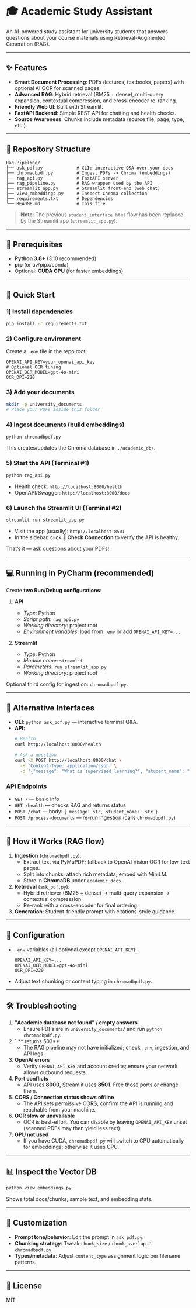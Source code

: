 # 🎓 Academic Study Assistant

An AI-powered study assistant for university students that answers questions about your course materials using Retrieval-Augmented Generation (RAG).

---

## ✨ Features

- **Smart Document Processing**: PDFs (lectures, textbooks, papers) with optional AI OCR for scanned pages.
- **Advanced RAG**: Hybrid retrieval (BM25 + dense), multi-query expansion, contextual compression, and cross-encoder re-ranking.
- **Friendly Web UI**: Built with Streamlit.
- **FastAPI Backend**: Simple REST API for chatting and health checks.
- **Source Awareness**: Chunks include metadata (source file, page, type, etc.).

---

## 🧱 Repository Structure

```
Rag-Pipeline/
├── ask_pdf.py             # CLI: interactive Q&A over your docs
├── chromadbpdf.py         # Ingest PDFs -> Chroma (embeddings)
├── rag_api.py             # FastAPI server
├── rag_pipeline.py        # RAG wrapper used by the API
├── streamlit_app.py       # Streamlit front-end (web chat)
├── view_embeddings.py     # Inspect Chroma collection
├── requirements.txt       # Dependencies
└── README.md              # This file
```

> **Note**: The previous `student_interface.html` flow has been replaced by the Streamlit app (`streamlit_app.py`).

---

## 🔧 Prerequisites

- **Python 3.8+** (3.10 recommended)
- **pip** (or uv/pipx/conda)
- Optional: **CUDA GPU** (for faster embeddings)

---

## 🚀 Quick Start

### 1) Install dependencies

```bash
pip install -r requirements.txt
```

### 2) Configure environment

Create a `.env` file in the repo root:

```env
OPENAI_API_KEY=your_openai_api_key
# Optional OCR tuning
OPENAI_OCR_MODEL=gpt-4o-mini
OCR_DPI=220
```

### 3) Add your documents

```bash
mkdir -p university_documents
# Place your PDFs inside this folder
```

### 4) Ingest documents (build embeddings)

```bash
python chromadbpdf.py
```

This creates/updates the Chroma database in `./academic_db/`.

### 5) Start the API (Terminal #1)

```bash
python rag_api.py
```

- Health check: `http://localhost:8000/health`
- OpenAPI/Swagger: `http://localhost:8000/docs`

### 6) Launch the Streamlit UI (Terminal #2)

```bash
streamlit run streamlit_app.py
```

- Visit the app (usually): `http://localhost:8501`
- In the sidebar, click **🔄 Check Connection** to verify the API is healthy.

That’s it — ask questions about your PDFs!

---

## 💻 Running in PyCharm (recommended)

Create **two Run/Debug configurations**:

1. **API**

   - *Type*: Python
   - *Script path*: `rag_api.py`
   - *Working directory*: project root
   - *Environment variables*: load from `.env` or add `OPENAI_API_KEY=...`

2. **Streamlit**

   - *Type*: Python
   - *Module name*: `streamlit`
   - *Parameters*: `run streamlit_app.py`
   - *Working directory*: project root

Optional third config for ingestion: `chromadbpdf.py`.

---

## 🧪 Alternative Interfaces

- **CLI**: `python ask_pdf.py` — interactive terminal Q&A.
- **API**:
  ```bash
  # Health
  curl http://localhost:8000/health

  # Ask a question
  curl -X POST http://localhost:8000/chat \
    -H 'Content-Type: application/json' \
    -d '{"message": "What is supervised learning?", "student_name": "Alex"}'
  ```

### API Endpoints

- `GET /` — basic info
- `GET /health` — checks RAG and returns status
- `POST /chat` — body: `{ message: str, student_name?: str }`
- `POST /process-documents` — re-run ingestion (calls `chromadbpdf.py`)

---

## 🧠 How it Works (RAG flow)

1. **Ingestion** (`chromadbpdf.py`):
   - Extract text via PyMuPDF; fallback to OpenAI Vision OCR for low-text pages.
   - Split into chunks; attach rich metadata; embed with MiniLM.
   - Store in **ChromaDB** under `academic_docs`.
2. **Retrieval** (`ask_pdf.py`):
   - Hybrid retriever (BM25 + dense) → multi-query expansion → contextual compression.
   - Re-rank with a cross-encoder for final ordering.
3. **Generation**: Student-friendly prompt with citations-style guidance.

---

## 🔐 Configuration

- `.env` variables (all optional except `OPENAI_API_KEY`):
  ```env
  OPENAI_API_KEY=...
  OPENAI_OCR_MODEL=gpt-4o-mini
  OCR_DPI=220
  ```
- Adjust text chunking or content typing in `chromadbpdf.py`.

---

## 🛠 Troubleshooting

1. **"Academic database not found" / empty answers**
   - Ensure PDFs are in `university_documents/` and run `python chromadbpdf.py`.
2. ``** returns 503**
   - The RAG pipeline may not have initialized; check `.env`, ingestion, and API logs.
3. **OpenAI errors**
   - Verify `OPENAI_API_KEY` and account credits; ensure your network allows outbound requests.
4. **Port conflicts**
   - API uses **8000**, Streamlit uses **8501**. Free those ports or change them.
5. **CORS / Connection status shows offline**
   - The API sets permissive CORS; confirm the API is running and reachable from your machine.
6. **OCR slow or unavailable**
   - OCR is best-effort. You can disable by leaving `OPENAI_API_KEY` unset (scanned PDFs may then yield less text).
7. **GPU not used**
   - If you have CUDA, `chromadbpdf.py` will switch to GPU automatically for embeddings; otherwise it uses CPU.

---

## 📊 Inspect the Vector DB

```bash
python view_embeddings.py
```

Shows total docs/chunks, sample text, and embedding stats.

---

## 🧩 Customization

- **Prompt tone/behavior**: Edit the prompt in `ask_pdf.py`.
- **Chunking strategy**: Tweak `chunk_size` / `chunk_overlap` in `chromadbpdf.py`.
- **Types/metadata**: Adjust `content_type` assignment logic per filename patterns.

---

## 📄 License

MIT

